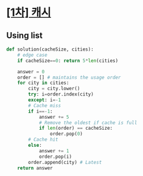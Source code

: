 # [[1차] 캐시](https://school.programmers.co.kr/learn/courses/30/lessons/17680#)
## Using list
~~~python
def solution(cacheSize, cities):
    # edge case
    if cacheSize==0: return 5*len(cities)

    answer = 0
    order = [] # maintains the usage order
    for city in cities:
        city = city.lower()
        try: i=order.index(city)
        except: i=-1
        # Cache miss
        if i==-1:
            answer += 5
            # Remove the oldest if cache is full
            if len(order) == cacheSize:
                order.pop(0)
        # Cache hit
        else:
            answer += 1
            order.pop(i)
        order.append(city) # Latest
    return answer
~~~
